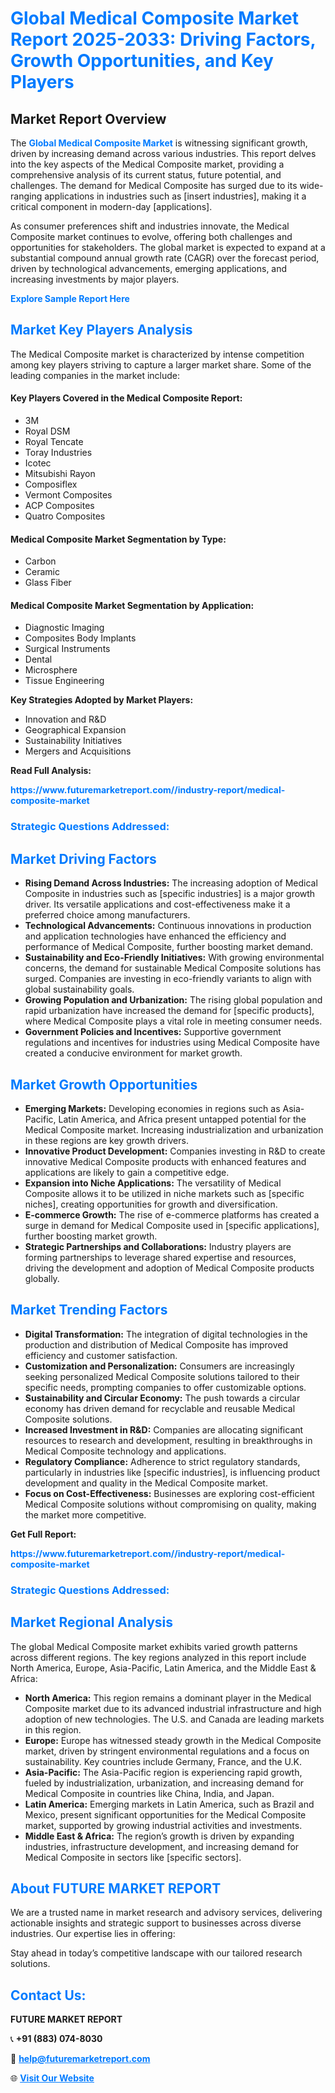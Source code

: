 <h1 style="color: #007BFF;">Global Medical Composite Market Report 2025-2033: Driving Factors, Growth Opportunities, and Key Players</h1>

<section id="overview">
<h2>Market Report Overview</h2>
<p>The <a href="https://www.futuremarketreport.com//industry-report/medical-composite-market" style="color: #007BFF; text-decoration: none;"><strong>Global Medical Composite Market</strong></a> is witnessing significant growth, driven by increasing demand across various industries. This report delves into the key aspects of the Medical Composite market, providing a comprehensive analysis of its current status, future potential, and challenges. The demand for Medical Composite has surged due to its wide-ranging applications in industries such as [insert industries], making it a critical component in modern-day [applications].</p>
<p>As consumer preferences shift and industries innovate, the Medical Composite market continues to evolve, offering both challenges and opportunities for stakeholders. The global market is expected to expand at a substantial compound annual growth rate (CAGR) over the forecast period, driven by technological advancements, emerging applications, and increasing investments by major players.</p>
</section>

<section id="overview">
<p><a href="https://www.futuremarketreport.com//request-sample/reportId=88069" style="color: #007BFF; text-decoration: none;"><strong>Explore Sample Report Here</strong></a></p>
</section>

<section id="key-players">
<h2 style="color: #007BFF;">Market Key Players Analysis</h2>
<p>The Medical Composite market is characterized by intense competition among key players striving to capture a larger market share. Some of the leading companies in the market include:</p>
<h4>Key Players Covered in the Medical Composite Report:</h4>
<ul><li>3M</li><li>Royal DSM</li><li>Royal Tencate</li><li>Toray Industries</li><li>Icotec</li><li>Mitsubishi Rayon</li><li>Composiflex</li><li>Vermont Composites</li><li>ACP Composites</li><li>Quatro Composites</li></ul>
<h4>Medical Composite Market Segmentation by Type:</h4>
<ul><li>Carbon</li><li>Ceramic</li><li>Glass Fiber</li></ul>

<h4>Medical Composite Market Segmentation by Application:</h4>
<ul><li>Diagnostic Imaging</li><li>Composites Body Implants</li><li>Surgical Instruments</li><li>Dental</li><li>Microsphere</li><li>Tissue Engineering</li></ul>
<p><strong>Key Strategies Adopted by Market Players:</strong></p>
<ul>
<li>Innovation and R&D</li>
<li>Geographical Expansion</li>
<li>Sustainability Initiatives</li>
<li>Mergers and Acquisitions</li>
</ul>
</section>

<section>
<p><strong>Read Full Analysis: </strong></p><a href="https://www.futuremarketreport.com//industry-report/medical-composite-market" style="color: #007BFF; text-decoration: none;"><strong>https://www.futuremarketreport.com//industry-report/medical-composite-market</strong></a>
<h3 style="color: #007BFF;">Strategic Questions Addressed:</h3>
</section>

<section id="driving-factors">
<h2 style="color: #007BFF;">Market Driving Factors</h2>
<ul>
<li><strong>Rising Demand Across Industries:</strong> The increasing adoption of Medical Composite in industries such as [specific industries] is a major growth driver. Its versatile applications and cost-effectiveness make it a preferred choice among manufacturers.</li>
<li><strong>Technological Advancements:</strong> Continuous innovations in production and application technologies have enhanced the efficiency and performance of Medical Composite, further boosting market demand.</li>
<li><strong>Sustainability and Eco-Friendly Initiatives:</strong> With growing environmental concerns, the demand for sustainable Medical Composite solutions has surged. Companies are investing in eco-friendly variants to align with global sustainability goals.</li>
<li><strong>Growing Population and Urbanization:</strong> The rising global population and rapid urbanization have increased the demand for [specific products], where Medical Composite plays a vital role in meeting consumer needs.</li>
<li><strong>Government Policies and Incentives:</strong> Supportive government regulations and incentives for industries using Medical Composite have created a conducive environment for market growth.</li>
</ul>
</section>

<section id="growth-opportunities">
<h2 style="color: #007BFF;">Market Growth Opportunities</h2>
<ul>
<li><strong>Emerging Markets:</strong> Developing economies in regions such as Asia-Pacific, Latin America, and Africa present untapped potential for the Medical Composite market. Increasing industrialization and urbanization in these regions are key growth drivers.</li>
<li><strong>Innovative Product Development:</strong> Companies investing in R&D to create innovative Medical Composite products with enhanced features and applications are likely to gain a competitive edge.</li>
<li><strong>Expansion into Niche Applications:</strong> The versatility of Medical Composite allows it to be utilized in niche markets such as [specific niches], creating opportunities for growth and diversification.</li>
<li><strong>E-commerce Growth:</strong> The rise of e-commerce platforms has created a surge in demand for Medical Composite used in [specific applications], further boosting market growth.</li>
<li><strong>Strategic Partnerships and Collaborations:</strong> Industry players are forming partnerships to leverage shared expertise and resources, driving the development and adoption of Medical Composite products globally.</li>
</ul>
</section>

<section id="trending-factors">
<h2 style="color: #007BFF;">Market Trending Factors</h2>
<ul>
<li><strong>Digital Transformation:</strong> The integration of digital technologies in the production and distribution of Medical Composite has improved efficiency and customer satisfaction.</li>
<li><strong>Customization and Personalization:</strong> Consumers are increasingly seeking personalized Medical Composite solutions tailored to their specific needs, prompting companies to offer customizable options.</li>
<li><strong>Sustainability and Circular Economy:</strong> The push towards a circular economy has driven demand for recyclable and reusable Medical Composite solutions.</li>
<li><strong>Increased Investment in R&D:</strong> Companies are allocating significant resources to research and development, resulting in breakthroughs in Medical Composite technology and applications.</li>
<li><strong>Regulatory Compliance:</strong> Adherence to strict regulatory standards, particularly in industries like [specific industries], is influencing product development and quality in the Medical Composite market.</li>
<li><strong>Focus on Cost-Effectiveness:</strong> Businesses are exploring cost-efficient Medical Composite solutions without compromising on quality, making the market more competitive.</li>
</ul>
</section>

<section>
<p><strong>Get Full Report: </strong></p><a href="https://www.futuremarketreport.com//industry-report/medical-composite-market" style="color: #007BFF; text-decoration: none;"><strong>https://www.futuremarketreport.com//industry-report/medical-composite-market</strong></a>
<h3 style="color: #007BFF;">Strategic Questions Addressed:</h3>
</section>


<section id="regional-analysis">
<h2 style="color: #007BFF;">Market Regional Analysis</h2>
<p>The global Medical Composite market exhibits varied growth patterns across different regions. The key regions analyzed in this report include North America, Europe, Asia-Pacific, Latin America, and the Middle East & Africa:</p>
<ul>
<li><strong>North America:</strong> This region remains a dominant player in the Medical Composite market due to its advanced industrial infrastructure and high adoption of new technologies. The U.S. and Canada are leading markets in this region.</li>
<li><strong>Europe:</strong> Europe has witnessed steady growth in the Medical Composite market, driven by stringent environmental regulations and a focus on sustainability. Key countries include Germany, France, and the U.K.</li>
<li><strong>Asia-Pacific:</strong> The Asia-Pacific region is experiencing rapid growth, fueled by industrialization, urbanization, and increasing demand for Medical Composite in countries like China, India, and Japan.</li>
<li><strong>Latin America:</strong> Emerging markets in Latin America, such as Brazil and Mexico, present significant opportunities for the Medical Composite market, supported by growing industrial activities and investments.</li>
<li><strong>Middle East & Africa:</strong> The region’s growth is driven by expanding industries, infrastructure development, and increasing demand for Medical Composite in sectors like [specific sectors].</li>
</ul>
</section>

<footer>
<h2 style="color: #007BFF;">About FUTURE MARKET REPORT</h2>
<p>We are a trusted name in market research and advisory services, delivering actionable insights and strategic support to businesses across diverse industries. Our expertise lies in offering:</p>

<p>Stay ahead in today’s competitive landscape with our tailored research solutions.</p>

<h2 style="color: #007BFF;">Contact Us:</h2>
<p><strong>FUTURE MARKET REPORT</strong></p>
<p>📞 <strong>+91 (883) 074-8030</strong></p>
<p>📧 <strong><a href="mailto:help@futuremarketreport.com" style="color: #007BFF;">help@futuremarketreport.com</a></strong></p>
<p>🌐 <strong><a href="https://www.futuremarketreport.com/" style="color: #007BFF;">Visit Our Website</a></strong></p>
</footer>